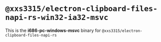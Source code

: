 # `@xxs3315/electron-clipboard-files-napi-rs-win32-ia32-msvc`

This is the **i686-pc-windows-msvc** binary for `@xxs3315/electron-clipboard-files-napi-rs`
